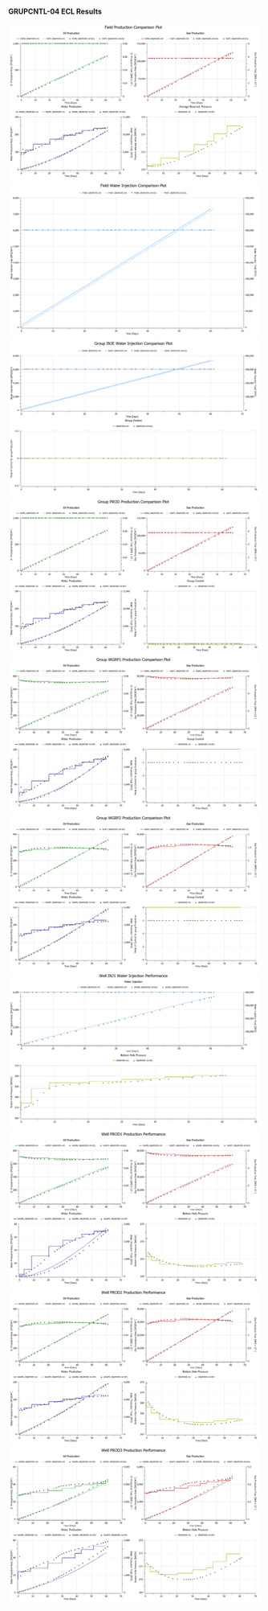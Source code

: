 #### GRUPCNTL-04 ECL Results

![](ECL/GRUPCNTL-04-Field_Production_Comparison_Plot.png)
![](ECL/GRUPCNTL-04-Field_Water_Injection_Comparison_Plot.png)
![](ECL/GRUPCNTL-04-Group_INJE_Water_Injection_Comparison_Plot.png)
![](ECL/GRUPCNTL-04-Group_PROD_Production_Comparison_Plot.png)
![](ECL/GRUPCNTL-04-Group_WGRP1_Production_Comparison_Plot.png)
![](ECL/GRUPCNTL-04-Group_WGRP2_Production_Comparison_Plot.png)
![](ECL/GRUPCNTL-04-Well_INJ1_Water_Injection_Performance.png)
![](ECL/GRUPCNTL-04-Well_PROD1_Production_Performance.png)
![](ECL/GRUPCNTL-04-Well_PROD2_Production_Performance.png)
![](ECL/GRUPCNTL-04-Well_PROD3_Production_Performance.png)
